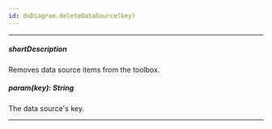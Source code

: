 ```yaml
---
id: dxDiagram.deleteDataSource(key)
---
```

---
##### shortDescription
Removes data source items from the toolbox.

##### param(key): String
The data source's key.

---

